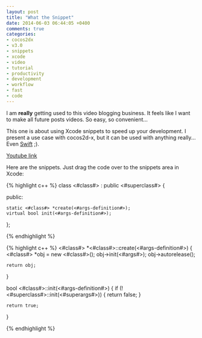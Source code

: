 ```yaml
---
layout: post
title: "What the Snippet"
date: 2014-06-03 06:44:05 +0400
comments: true
categories: 
- cocos2dx
- v3.0
- snippets
- xcode
- video
- tutorial
- productivity
- development
- workflow
- fast
- code
---
```


I am **really** getting used to this video blogging business. It feels like I want to make all future posts videos. So easy, so convenient...

This one is about using Xcode snippets to speed up your development. I present a use case with cocos2d-x, but it can be used with anything really... Even [Swift](https://developer.apple.com/swift/) ;).

[Youtube link](https://www.youtube.com/watch?v=TSY0vNLnLYc)

Here are the snippets. Just drag the code over to the snippets area in Xcode:

{% highlight c++ %}
class <#class#> : public <#superclass#>
{
    
public:
    
    static <#class#> *create(<#args-definition#>);
    virtual bool init(<#args-definition#>);
    
};

{% endhighlight %}

{% highlight c++ %}
<#class#> *<#class#>::create(<#args-definition#>)
{
    <#class#> *obj = new <#class#>();
    obj->init(<#args#>);
    obj->autorelease();
    
    return obj;
}

bool <#class#>::init(<#args-definition#>)
{
    if (!<#superclass#>::init(<#superargs#>))
    {
        return false;
    }
    
    return true;
}

{% endhighlight %}
